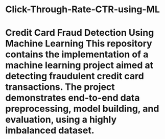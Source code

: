 # Click-Through-Rate-CTR-using-ML
# Credit Card Fraud Detection Using Machine Learning  This repository contains the implementation of a machine learning project aimed at detecting fraudulent credit card transactions. The project demonstrates end-to-end data preprocessing, model building, and evaluation, using a highly imbalanced dataset.
